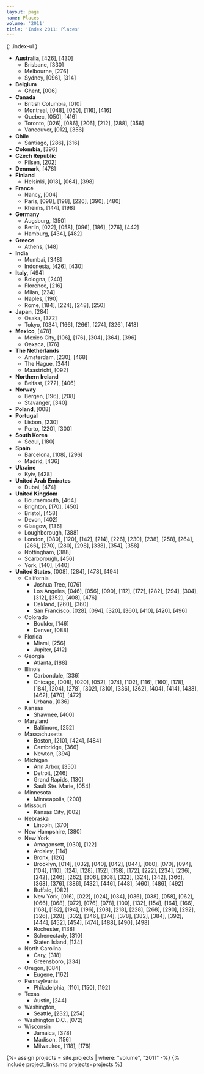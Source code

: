 ```yaml
---
layout: page
name: Places
volume: '2011'
title: 'Index 2011: Places'
---
```


{: .index-ul }
* **Australia**, [426], [430]
  * Brisbane, [330]
  * Melbourne, [276]
  * Sydney, [096], [314]
* **Belgium**
  * Ghent, [006]
* **Canada**
  * British Columbia, [010]
  * Montreal, [048], [050], [116], [416]
  * Quebec, [050], [416]
  * Toronto, [026], [086], [206], [212], [288], [356]
  * Vancouver, [012], [356]
* **Chile**
  * Santiago, [286], [316]
* **Colombia**, [396]
* **Czech Republic**
  * Pilsen, [202]
* **Denmark**, [478]
* **Finland**
  * Helsinki, [018], [064], [398]
* **France**
  * Nancy, [004]
  * Paris, [098], [198], [226], [390], [480]
  * Rheims, [144], [198]
* **Germany**
  * Augsburg, [350]
  * Berlin, [022], [058], [096], [186], [276], [442]
  * Hamburg, [434], [482]
* **Greece**
  * Athens, [148]
* **India**
  * Mumbai, [348]
  * Indonesia, [426], [430]
* **Italy**, [494]
  * Bologna, [240]
  * Florence, [216]
  * Milan, [224]
  * Naples, [190]
  * Rome, [184], [224], [248], [250]
* **Japan**, [284]
  * Osaka, [372]
  * Tokyo, [034], [166], [266], [274], [326], [418]
* **Mexico**, [478]
  * Mexico City, [106], [176], [304], [364], [396]
  * Oaxaca, [176]
* **The Netherlands**
  * Amsterdam, [230], [468]
  * The Hague, [344]
  * Maastricht, [092]
* **Northern Ireland**
  * Belfast, [272], [406]
* **Norway**
  * Bergen, [196], [208]
  * Stavanger, [340]
* **Poland**, [008]
* **Portugal**
  * Lisbon, [230]
  * Porto, [220], [300]
* **South Korea**
  * Seoul, [180]
* **Spain**
  * Barcelona, [108], [296]
  * Madrid, [436]
* **Ukraine**
  * Kyiv, [428]
* **United Arab Emirates**
  * Dubai, [474]
* **United Kingdom**
  * Bournemouth, [464]
  * Brighton, [170], [450]
  * Bristol, [458]
  * Devon, [402]
  * Glasgow, [136]
  * Loughborough, [388]
  * London, [080], [120], [142], [214], [226], [230], [238], [258], [264], [266], [270], [280], [298], [338], [354], [358]
  * Nottingham, [388]
  * Scarborough, [456]
  * York, [140], [440]
* **United States**, [008], [284], [478], [494]
    * California
      * Joshua Tree, [076]
      * Los Angeles, [046], [056], [090], [112], [172], [282], [294], [304], [312], [352], [408], [476]
      * Oakland, [260], [360]
      * San Francisco, [028], [094], [320], [360], [410], [420], [496]
    * Colorado
      * Boulder, [146]
      * Denver, [088]
    * Florida
      * Miami, [256]
      * Jupiter, [412]
    * Georgia
      * Atlanta, [188]
    * Illinois
      * Carbondale, [336]
      * Chicago, [008], [020], [052], [074], [102], [116], [160], [178], [184], [204], [278], [302], [310], [336], [362], [404], [414], [438], [462], [470], [472]
      * Urbana, [036]
    * Kansas
      * Shawnee, [400]
    * Maryland
      * Baltimore, [252]
    * Massachusetts
      * Boston, [210], [424], [484]
      * Cambridge, [366]
      * Newton, [394]
    * Michigan
      * Ann Arbor, [350]
      * Detroit, [246]
      * Grand Rapids, [130]
      * Sault Ste. Marie, [054]
    * Minnesota
      * Minneapolis, [200]
    * Missouri
      * Kansas City, [002]
    * Nebraska
      * Lincoln, [370]
    * New Hampshire, [380]
    * New York
      * Amagansett, [030], [122]
      * Ardsley, [114]
      * Bronx, [126]
      * Brooklyn, [014], [032], [040], [042], [044], [060], [070], [094], [104], [110], [124], [128], [152], [158], [172], [222], [234], [236], [242], [246], [262], [306], [308], [322], [324], [342], [366], [368], [376], [386], [432], [446], [448], [460], [486], [492]
      * Buffalo, [082]
      * New York, [016], [022], [024], [034], [036], [038], [058], [062], [066], [068], [072], [076], [078], [100], [132], [154], [164], [166], [168], [182], [194], [196], [208], [218], [228], [268], [290], [292], [326], [328], [332], [346], [374], [378], [382], [384], [392], [444], [452], [454], [474], [488], [490], [498]
      * Rochester, [138]
      * Schenectady, [310]
      * Staten Island, [134]
    * North Carolina
      * Cary, [318]
      * Greensboro, [334]
    * Oregon, [084]
      * Eugene, [162]
    * Pennsylvania
      * Philadelphia, [110], [150], [192]
    * Texas
      * Austin, [244]
    * Washington,
      * Seattle, [232], [254]
    * Washington D.C., [072]
    * Wisconsin
      * Jamaica, [378]
      * Madison, [156]
      * Milwaukee, [118], [178]


{%- assign projects = site.projects | where: "volume", "2011" -%}
{% include project_links.md projects=projects %}
